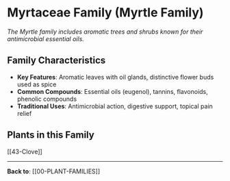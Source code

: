 # Myrtaceae Family (Myrtle Family)

*The Myrtle family includes aromatic trees and shrubs known for their antimicrobial essential oils.*

## Family Characteristics
- **Key Features**: Aromatic leaves with oil glands, distinctive flower buds used as spice
- **Common Compounds**: Essential oils (eugenol), tannins, flavonoids, phenolic compounds
- **Traditional Uses**: Antimicrobial action, digestive support, topical pain relief

## Plants in this Family

[[43-Clove]]

---

**Back to**: [[00-PLANT-FAMILIES]]
